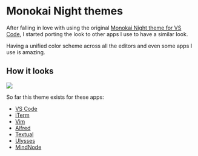 # Monokai Night themes

After falling in love with using the original [Monokai Night theme for VS Code](https://github.com/fabiospampinato/vscode-monokai-night#readme), I started porting the look to other apps I use to have a similar look.

Having a unified color scheme across all the editors and even some apps I use is amazing.

## How it looks

![](https://i.imgur.com/PsZMur5.jpg)

So far this theme exists for these apps:

- [VS Code](https://github.com/fabiospampinato/vscode-monokai-night#readme)
- [iTerm](https://github.com/nikitavoloboev/my-mac-os/tree/master/iterm#readme)
- [Vim](https://github.com/nikitavoloboev/vim-monokai-night#readme)
- [Alfred](https://www.alfredapp.com/extras/theme/PQVZpeg4Zi/)
- [Textual](https://github.com/nikitavoloboev/my-mac-os/tree/master/textual#readme)
- [Ulysses](https://styles.ulyssesapp.com/bundle/Monokai+Night/5bbcb619b3dafa6b4e6d6bd4)
- [MindNode](https://github.com/nikitavoloboev/my-mac-os/tree/master/mindnode#readme)
